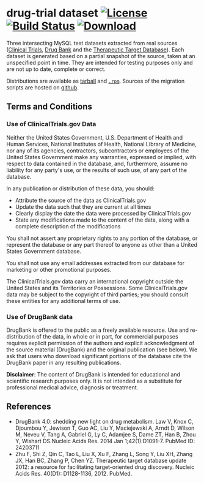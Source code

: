 # drug-trial dataset [![License](https://img.shields.io/badge/license-Apache--2-blue.svg)](http://www.apache.org/licenses/LICENSE-2.0) [![Build Status](https://travis-ci.org/pyranja/drug-trials.svg)](https://travis-ci.org/pyranja/drug-trials) [![Download](https://api.bintray.com/packages/pyranja/generic/drug-trials/images/download.svg)](https://bintray.com/pyranja/generic/drug-trials/_latestVersion)

Three intersecting MySQL test datasets extracted from real sources ([Clinical Trials][ct],
[Drug Bank][db] and the [Therapeutic Target Database][ttd]). Each dataset is generated based on a
partial snapshot of the source, taken at an unspecified point in time.
They are intended for testing purposes only and are not up to date, complete or correct.

Distributions are available as [tarball][tgz] and [`.rpm`][rpm]. Sources of the migration scripts
are hosted on [github][repo].

## Terms and Conditions

### Use of ClinicalTrials.gov Data

Neither the United States Government, U.S. Department of Health and Human Services, National Institutes
of Health, National Library of Medicine, nor any of its agencies, contractors, subcontractors or employees
of the United States Government make any warranties, expressed or implied, with respect to data contained
in the database, and, furthermore, assume no liability for any party's use, or the results of such use,
of any part of the database.

In any publication or distribution of these data, you should:

  - Attribute the source of the data as ClinicalTrials.gov
  - Update the data such that they are current at all times
  - Clearly display the date the data were processed by ClinicalTrials.gov
  - State any modifications made to the content of the data, along with a complete description of the modifications

You shall not assert any proprietary rights to any portion of the database, or represent the database or any
part thereof to anyone as other than a United States Government database.

You shall not use any email addresses extracted from our database for marketing or other promotional purposes.

The ClinicalTrials.gov data carry an international copyright outside the United States and its Territories
or Possessions. Some ClinicalTrials.gov data may be subject to the copyright of third parties; you should
consult these entities for any additional terms of use.

### Use of DrugBank data

DrugBank is offered to the public as a freely available resource. Use and re-distribution of the data,
in whole or in part, for commercial purposes requires explicit permission of the authors and explicit
acknowledgment of the source material (DrugBank) and the original publication (see below).
We ask that users who download significant portions of the database cite the DrugBank paper in any resulting publications.

**Disclaimer**: The content of DrugBank is intended for educational and scientific research purposes only.
It is not intended as a substitute for professional medical advice, diagnosis or treatment.

## References

 - DrugBank 4.0: shedding new light on drug metabolism. Law V, Knox C, Djoumbou Y, Jewison T, Guo AC, Liu Y, Maciejewski A, Arndt D, Wilson M, Neveu V, Tang A, Gabriel G, Ly C, Adamjee S, Dame ZT, Han B, Zhou Y, Wishart DS.Nucleic Acids Res. 2014 Jan 1;42(1):D1091-7.
   PubMed ID: 24203711
 - Zhu F, Shi Z, Qin C, Tao L, Liu X, Xu F, Zhang L, Song Y, Liu XH, Zhang JX, Han BC, Zhang P, Chen YZ. Therapeutic target database update 2012: a resource for facilitating target-oriented drug discovery. Nucleic Acids Res. 40(D1): D1128-1136, 2012. PubMed.

[ct]: http://clinicaltrials.gov/ "ClinicalTrials.gov"
[db]: http://www.drugbank.ca/ "DrugBank"
[ttd]: http://bidd.nus.edu.sg/group/cjttd/ "Therapeutic Target Database"
[repo]: https://github.com/pyranja/drug-trials "source repository"
[tgz]: https://bintray.com/pyranja/generic/drug-trials
[rpm]: https://bintray.com/pyranja/rpm/drug-trials
